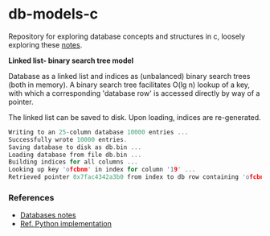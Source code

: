 # db-models-c

Repository for exploring database concepts and structures in c, loosely exploring these [notes](https://www.redwrasse.io/notes/dbconcepts).


**Linked list- binary search tree model**

Database as a linked list and indices as (unbalanced) binary search trees (both in memory).
A binary search tree facilitates O(lg n) lookup of a key, with which a corresponding 'database row' is accessed directly by way of a pointer.

The linked list can be saved to disk. Upon loading, indices are re-generated.

```c
Writing to an 25-column database 10000 entries ...
Successfully wrote 10000 entries.
Saving database to disk as db.bin ...
Loading database from file db.bin ...
Building indices for all columns ...
Looking up key 'ofcbnm' in index for column '19' ...
Retrieved pointer 0x7fac4342a3b0 from index to db row containing 'ofcbnm'.

```


### References

* [Databases notes](https://www.redwrasse.io/notes/dbconcepts)
* [Ref. Python implementation](https://github.com/redwrasse/dbpy)
